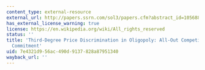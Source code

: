 ```yaml
---
content_type: external-resource
external_url: http://papers.ssrn.com/sol3/papers.cfm?abstract_id=105688
has_external_license_warning: true
license: https://en.wikipedia.org/wiki/All_rights_reserved
status: ''
title: 'Third-Degree Price Discrimination in Oligopoly: All-Out Competition and Strategic
  Commitment'
uid: 7e4321d9-56ac-490d-9137-828a87951340
wayback_url: ''
---
```

